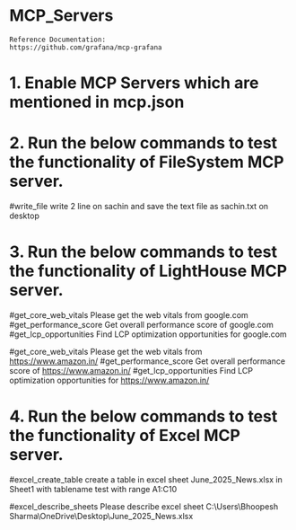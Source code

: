 # MCP_Servers

    Reference Documentation:
    https://github.com/grafana/mcp-grafana

# 1. Enable MCP Servers which are mentioned in mcp.json

# 2. Run the below commands to test the functionality of FileSystem MCP server.

#write_file write 2 line on sachin and save the text file as sachin.txt on desktop

# 3. Run the below commands to test the functionality of  LightHouse MCP server.

#get_core_web_vitals Please get the web vitals from google.com 
#get_performance_score Get overall performance score of google.com 
#get_lcp_opportunities Find LCP optimization opportunities for google.com 

#get_core_web_vitals Please get the web vitals from https://www.amazon.in/ 
#get_performance_score Get overall performance score of https://www.amazon.in/ 
#get_lcp_opportunities Find LCP optimization opportunities for https://www.amazon.in/ 

# 4. Run the below commands to test the functionality of Excel MCP server.

#excel_create_table create a table in excel sheet June_2025_News.xlsx in Sheet1 with tablename test with range A1:C10 

#excel_describe_sheets Please describe excel sheet C:\Users\Bhoopesh Sharma\OneDrive\Desktop\June_2025_News.xlsx

   
